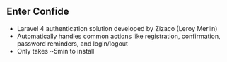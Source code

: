 ##  Enter Confide

* Laravel 4 authentication solution developed by Zizaco (Leroy Merlin)
* Automatically handles common actions like registration, confirmation, password reminders, and login/logout
* Only takes ~5min to install